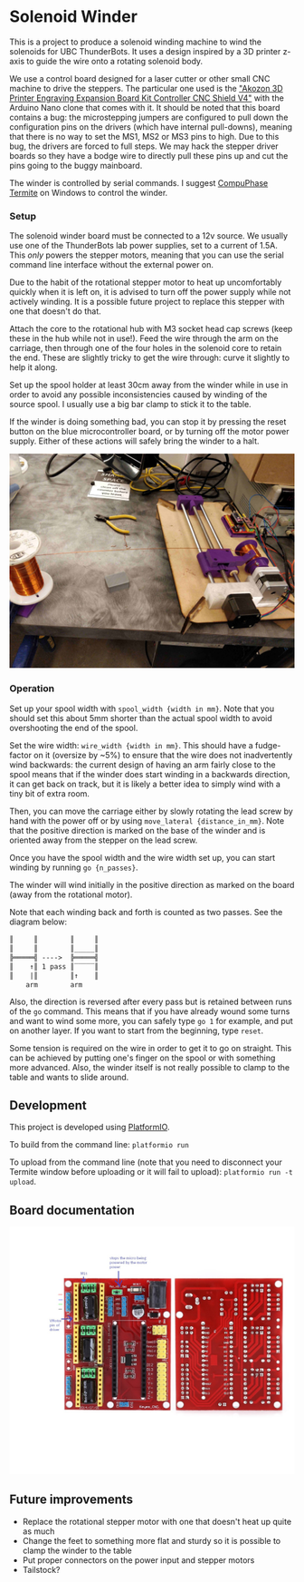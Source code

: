 # Solenoid Winder

This is a project to produce a solenoid winding machine to wind the solenoids
for UBC ThunderBots. It uses a design inspired by a 3D printer z-axis to
guide the wire onto a rotating solenoid body.

We use a control board designed for a laser cutter or other small CNC machine
to drive the steppers. The particular one used is the
["Akozon 3D Printer Engraving Expansion Board Kit Controller CNC Shield V4"](https://www.amazon.ca/gp/product/B07DS2T64W/)
with the Arduino Nano clone that comes with it. It should be noted that this
board contains a bug: the microstepping jumpers are configured to pull down
the configuration pins on the drivers (which have internal pull-downs),
meaning that there is no way to set the MS1, MS2 or MS3 pins to high. Due to
this bug, the drivers are forced to full steps. We may hack the stepper
driver boards so they have a bodge wire to directly pull these pins up and
cut the pins going to the buggy mainboard.

The winder is controlled by serial commands. I suggest
[CompuPhase Termite](https://www.compuphase.com/software_termite.htm) on
Windows to control the winder.

### Setup

The solenoid winder board must be connected to a 12v source. We usually use
one of the ThunderBots lab power supplies, set to a current of 1.5A. This
*only* powers the stepper motors, meaning that you can use the serial command
line interface without the external power on.

Due to the habit of the rotational stepper motor to heat up uncomfortably
quickly when it is left on, it is advised to turn off the power supply while
not actively winding. It is a possible future project to replace this stepper
with one that doesn't do that.

Attach the core to the rotational hub with M3 socket head cap screws (keep
these in the hub while not in use!). Feed the wire through the arm on the
carriage, then through one of the four holes in the solenoid core to retain
the end. These are slightly tricky to get the wire through: curve it slightly
to help it along.

Set up the spool holder at least 30cm away from the winder while in use in
order to avoid any possible inconsistencies caused by winding of the source
spool. I usually use a big bar clamp to stick it to the table.

If the winder is doing something bad, you can stop it by pressing the reset
button on the blue microcontroller board, or by turning off the motor power
supply. Either of these actions will safely bring the winder to a halt.

![photo of winder on the bench](WinderOnBench.jpg)

### Operation

Set up your spool width with `spool_width {width in mm}`. Note that you
should set this about 5mm shorter than the actual spool width to avoid
overshooting the end of the spool.

Set the wire width: `wire_width {width in mm}`. This should have a
fudge-factor on it (oversize by ~5%) to ensure that the wire does not
inadvertently wind backwards: the current design of having an arm fairly
close to the spool means that if the winder does start winding in a backwards
direction, it can get back on track, but it is likely a better idea to simply
wind with a tiny bit of extra room.

Then, you can move the carriage either by slowly rotating the lead screw by
hand with the power off or by using `move_lateral {distance_in_mm}`. Note
that the positive direction is marked on the base of the winder and is
oriented away from the stepper on the lead screw.

Once you have the spool width and the wire width set up, you can start
winding by running `go {n_passes}`.

The winder will wind initially in the positive direction as marked on the
board (away from the rotational motor).

Note that each winding back and forth is
counted as two passes. See the diagram below:

```
║     ║        ║     ║
║     ║        ║_____║
╠═════╣ ---->  ╠═════╣
║    ↑║ 1 pass ║‾‾‾‾‾║
║    |║        ║↑    ║
    arm        arm
```

Also, the direction is reversed after every pass but is retained between runs
of the `go` command. This means that if you have already wound some turns and
want to wind some more, you can safely type `go 1` for example, and put on
another layer. If you want to start from the beginning, type `reset`.

Some tension is required on the wire in order to get it to go on straight.
This can be achieved by putting one's finger on the spool or with something
more advanced. Also, the winder itself is not really possible to clamp to the
table and wants to slide around.

## Development

This project is developed using [PlatformIO](https://platformio.org/).

To build from the command line: `platformio run`

To upload from the command line (note that you need to disconnect your
Termite window before uploading or it will fail to upload):
`platformio run -t upload`.

## Board documentation

![board docs photo](./SolenoidWinderPCBDiagram.png)

## Future improvements

- Replace the rotational stepper motor with one that doesn't heat up quite as
  much
- Change the feet to something more flat and sturdy so it is possible to
  clamp the winder to the table
- Put proper connectors on the power input and stepper motors
- Tailstock?